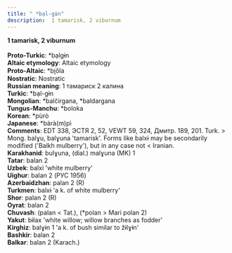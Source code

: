 ```yaml
---
title: " *bạl-gɨn"
description:  1 tamarisk, 2 viburnum
---
```

<strong> 1 tamarisk, 2 viburnum</strong><br><br>
<strong>Proto-Turkic</strong>:  *bạlgɨn<br>
<strong>Altaic etymology</strong>:  Altaic etymology<br>
<strong> Proto-Altaic</strong>:  *bi̯ŏla<br>
<strong>Nostratic</strong>:  Nostratic<br>
<strong>Russian meaning</strong>:  1 тамариск 2 калина<br>
<strong>Turkic</strong>:  *bạl-gɨn<br>
<strong>Mongolian</strong>:  *balčirgana, *baldargana<br>
<strong>Tungus-Manchu</strong>:  *boloka<br>
<strong>Korean</strong>:  *pùrò<br>
<strong>Japanese</strong>:  *bàrà(m)pì<br>
<strong>Comments</strong>:  EDT 338, ЭСТЯ 2, 52, VEWT 59, 324, Дмитр. 189, 201. Turk. > Mong. balɣu, balɣuna 'tamarisk'. Forms like balxɨ may be secondarily modified ('Balkh mulberry'), but in any case not < Iranian.<br>
<strong>Karakhanid</strong>:  bulɣuna, (dial.) malɣuna (MK) 1<br>
<strong>Tatar</strong>:  balan 2<br>
<strong>Uzbek</strong>:  balxi 'white mulberry'<br>
<strong>Uighur</strong>:  balan 2 (РУС 1956)<br>
<strong>Azerbaidzhan</strong>:  palan 2 (R)<br>
<strong>Turkmen</strong>:  balxɨ 'a k. of white mulberry'<br>
<strong>Shor</strong>:  palan 2 (R)<br>
<strong>Oyrat</strong>:  balan 2<br>
<strong>Chuvash</strong>:  (palan < Tat.), (*polan > Mari polan 2)<br>
<strong>Yakut</strong>:  bɨlax 'white willow; willow branches as fodder'<br>
<strong>Kirghiz</strong>:  balɣɨn 1 'a k. of bush similar to žɨlɣɨn'<br>
<strong>Bashkir</strong>:  balan 2<br>
<strong>Balkar</strong>:  balan 2 (Karach.)<br>


